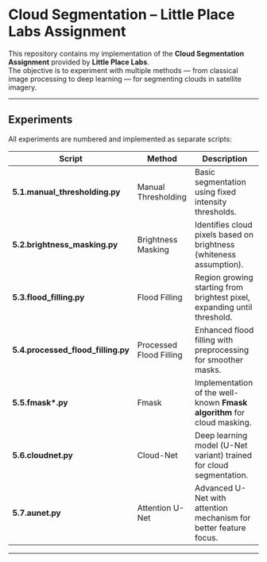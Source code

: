 #  Cloud Segmentation – Little Place Labs Assignment

This repository contains my implementation of the **Cloud Segmentation Assignment** provided by **Little Place Labs**.  
The objective is to experiment with multiple methods — from classical image processing to deep learning — for segmenting clouds in satellite imagery.

---

## Experiments

All experiments are numbered and implemented as separate scripts:

| Script | Method | Description |
|--------|--------|-------------|
| **5.1.manual_thresholding.py** | Manual Thresholding | Basic segmentation using fixed intensity thresholds. |
| **5.2.brightness_masking.py** | Brightness Masking | Identifies cloud pixels based on brightness (whiteness assumption). |
| **5.3.flood_filling.py** | Flood Filling | Region growing starting from brightest pixel, expanding until threshold. |
| **5.4.processed_flood_filling.py** | Processed Flood Filling | Enhanced flood filling with preprocessing for smoother masks. |
| **5.5.fmask\*.py** | Fmask | Implementation of the well-known **Fmask algorithm** for cloud masking. |
| **5.6.cloudnet.py** | Cloud-Net | Deep learning model (U-Net variant) trained for cloud segmentation. |
| **5.7.aunet.py** | Attention U-Net | Advanced U-Net with attention mechanism for better feature focus. |

---

